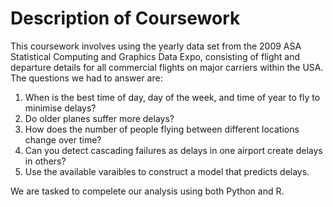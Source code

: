 # Description of Coursework
This coursework involves using the yearly data set from the 2009 ASA Statistical Computing and Graphics Data Expo, consisting of flight and departure details for all commercial flights on major carriers within the USA.
The questions we had to answer are:

1. When is the best time of day, day of the week, and time of year to fly to minimise delays?
2. Do older planes suffer more delays?
3. How does the number of people flying between different locations change over time?
4. Can you detect cascading failures as delays in one airport create delays in others?
5. Use the available varaibles to construct a model that predicts delays.

We are tasked to compelete our analysis using both Python and R.
